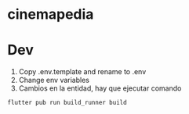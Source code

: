 # cinemapedia

# Dev

1. Copy .env.template and rename to .env
2. Change env variables 
3. Cambios en la entidad, hay que ejecutar comando
```
flutter pub run build_runner build
```